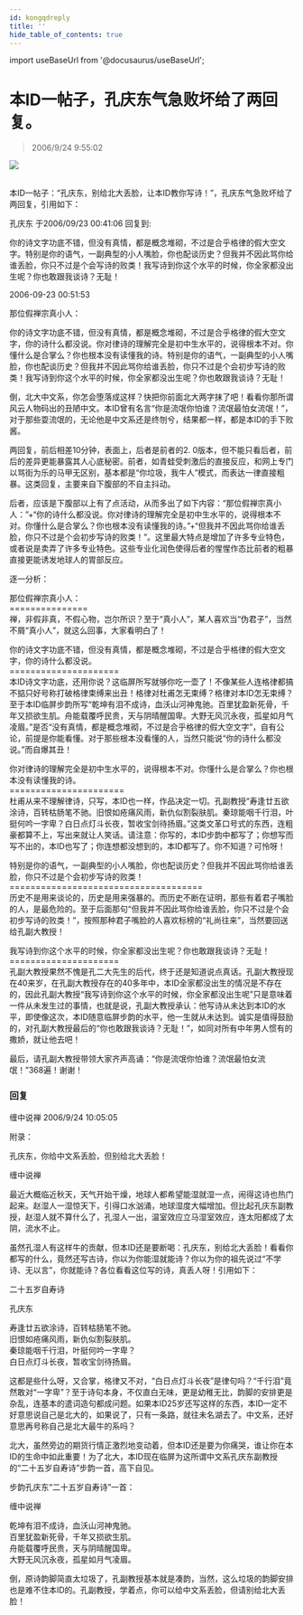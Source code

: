 ```yaml
---
id: kongqdreply
title: ''
hide_table_of_contents: true
---
```


import useBaseUrl from '@docusaurus/useBaseUrl';

# 本ID一帖子，孔庆东气急败坏给了两回复。

> 2006/9/24 9:55:02

<div style={{textAlign: 'center'}}>
<img src={useBaseUrl('https://crustipfs.info/ipfs/QmXSnds2BF97yuZwYAMLwrpjQcuPcm22WGsFmBJfWFTEUM/poems/kongqdreply/1.jpeg')} /><br/><br/>
</div>

本ID一帖子：“孔庆东，别给北大丢脸，让本ID教你写诗！”，孔庆东气急败坏给了两回复，引用如下：
 
孔庆东 于2006/09/23 00:41:06 回复到:
 
你的诗文字功底不错，但没有真情，都是概念堆砌，不过是合乎格律的假大空文字。特别是你的语气，一副典型的小人嘴脸，你也配谈历史？但我并不因此骂你给谁丢脸，你只不过是个会写诗的败类！我写诗到你这个水平的时候，你全家都没出生呢？你也敢跟我谈诗？无耻！
 
2006-09-23 00:51:53
 
那位假禅宗真小人：
 
你的诗文字功底不错，但没有真情，都是概念堆砌，不过是合乎格律的假大空文字，你的诗什么都没说。你对律诗的理解完全是初中生水平的，说得根本不对。你懂什么是合掌么？你也根本没有读懂我的诗。特别是你的语气，一副典型的小人嘴脸，你也配谈历史？但我并不因此骂你给谁丢脸，你只不过是个会初步写诗的败类！我写诗到你这个水平的时候，你全家都没出生呢？你也敢跟我谈诗？无耻！
 
倒，北大中文系，你怎会堕落成这样？快把你前面北大两字抹了吧！看看你那所谓风云人物码出的丑陋中文。本ID曾有名言“你是流氓你怕谁？流氓最怕女流氓！”，对于那些耍流氓的，无论他是中文系还是终刎兮，结果都一样，都是本ID的手下败酱。
 
两回复，前后相差10分钟，表面上，后者是前者的2. 0版本，但不能只看后者，前后的差异更能暴露其人心底秘密。前者，如青蛙受刺激后的直接反应，和网上专门以骂街为乐的马甲无区别，基本都是“你垃圾，我牛人”模式，而表达一律直接粗暴。这类回复，主要来自下腹部的不自主抖动。
 
后者，应该是下腹部以上有了点活动，从而多出了如下内容：“那位假禅宗真小人：”+“你的诗什么都没说。你对律诗的理解完全是初中生水平的，说得根本不对。你懂什么是合掌么？你也根本没有读懂我的诗。”+“但我并不因此骂你给谁丢脸，你只不过是个会初步写诗的败类！”。这里最大特点是增加了许多专业特色，或者说是卖弄了许多专业特色。这些专业化润色使得后者的惺惺作态比前者的粗暴直接更能诱发地球人的胃部反应。
 
逐一分析：
 
那位假禅宗真小人：<br/>
===============<br/>
禅，非假非真，不假心物，岂尔所识？至于“真小人”，某人喜欢当“伪君子”，当然不屑“真小人”，就这么回事，大家看明白了！
 
你的诗文字功底不错，但没有真情，都是概念堆砌，不过是合乎格律的假大空文字，你的诗什么都没说。<br/>
=====================<br/>
本ID诗文字功底，还用你说？这临屏所写就够你吃一壶了！不像某些人连格律都搞不掂只好号称打破格律束缚来出丑！格律对杜甫怎无束缚？格律对本ID怎无束缚？至于本ID临屏步韵所写“乾坤有泪不成诗，血沃山河神鬼驰。百里犹盈新死骨，千年又损欲生肌。舟能载覆呼民贵，天与阴晴醒国卑。大野无风沉永夜，孤星如月气凌眉。”是否“没有真情，都是概念堆砌，不过是合乎格律的假大空文字”，自有公论，前提是你能看懂。对于那些根本没看懂的人，当然只能说“你的诗什么都没说。”而自爆其丑！
 
你对律诗的理解完全是初中生水平的，说得根本不对。你懂什么是合掌么？你也根本没有读懂我的诗。<br/>
======================<br/>
杜甫从来不理解律诗，只写，本ID也一样，作品决定一切。孔副教授“寿逢廿五欲涂诗，百转枯肠笔不驰。旧恨如疮痛风雨，新仇似割裂肤肌。秦琼能咽千行泪，叶挺何吟一字卑？白日点灯斗长夜，暂收宝剑待扬眉。”这类文革口号式的东西，连粗豪都算不上，写出来就让人笑话。请注意：你写的，本ID步韵中都写了；你想写而写不出的，本ID也写了；你连想都没想到的，本ID都写了。你不知道？可怜呀！
 
特别是你的语气，一副典型的小人嘴脸，你也配谈历史？但我并不因此骂你给谁丢脸，你只不过是个会初步写诗的败类！<br/>
=====================================<br/>
历史不是用来谈论的，历史是用来强暴的。而历史不断在证明，那些有着君子嘴脸的人，是最危险的。至于后面那句“但我并不因此骂你给谁丢脸，你只不过是个会初步写诗的败类！”，按照那种君子嘴脸的人喜欢标榜的“礼尚往来”，当然要回送给孔副大教授！
 
我写诗到你这个水平的时候，你全家都没出生呢？你也敢跟我谈诗？无耻！<br/>
=====================<br/>
孔副大教授果然不愧是孔二大先生的后代，终于还是知道说点真话。孔副大教授现在40来岁，在孔副大教授存在的40多年中，本ID全家都没出生的情况是不存在的，因此孔副大教授“我写诗到你这个水平的时候，你全家都没出生呢”只是意味着一件从未发生过的事情，也就是说，孔副大教授承认：他写诗从未达到本ID的水平，即使像这次，本ID随意临屏步韵的水平，他一生就从未达到。诚实是值得鼓励的，对孔副大教授最后的“你也敢跟我谈诗？无耻！”，如同对所有中年男人惯有的撒娇，就让他去吧！
 
最后，请孔副大教授带领大家齐声高诵：“你是流氓你怕谁？流氓最怕女流氓！”368遍！谢谢！
 
### 回复

<div class='blog-comment'>
<span class='blog-comment-chan'>缠中说禅</span> 2006/9/24 10:05:05<br/>

附录：

孔庆东，你给中文系丢脸，但别给北大丢脸！ 

缠中说禅 

最近大概临近秋天，天气开始干燥，地球人都希望能湿就湿一点，闹得这诗也热门起来。赵湿人一湿惊天下，引得口水汹涌，地球湿度大幅增加。但比起孔庆东副教授，赵湿人就不算什么了，孔湿人一出，温室效应立马湿室效应，连太阳都成了太阴，流水不止。 

虽然孔湿人有这样牛的贡献，但本ID还是要断喝：孔庆东，别给北大丢脸！看看你都写的什么，竟然还写古诗，你以为你能湿就能诗？你以为你的祖先说过“不学诗、无以言”，你就能诗？各位看看这位写的诗，真丢人呀！引用如下： 

二十五岁自寿诗 

孔庆东 

寿逢廿五欲涂诗，百转枯肠笔不驰。 <br/>
旧恨如疮痛风雨，新仇似割裂肤肌。 <br/>
秦琼能咽千行泪，叶挺何吟一字卑？ <br/>
白日点灯斗长夜，暂收宝剑待扬眉。 

这都是些什么呀，又合掌，格律又不对，“白日点灯斗长夜”是律句吗？“千行泪”竟然敢对“一字卑”？至于诗句本身，不仅直白无味，更是幼稚无比，韵脚的安排更是杂乱，连基本的遣词造句都成问题。如果本ID25岁还写这样的东西，本ID一定不好意思说自己是北大的，如果说了，只有一条路，就往未名湖去了。中文系，还好意思再号称自己是北大最牛的系吗？ 

北大，虽然旁边的期货行情正激烈地变动着，但本ID还是要为你痛哭，谁让你在本ID的生命中如此重要！为了北大，本ID现在临屏为这所谓中文系孔庆东副教授的“二十五岁自寿诗”步韵一首，高下自见。 

步韵孔庆东“二十五岁自寿诗”一首： 

缠中说禅 

乾坤有泪不成诗，血沃山河神鬼驰。 <br/>
百里犹盈新死骨，千年又损欲生肌。 <br/>
舟能载覆呼民贵，天与阴晴醒国卑。 <br/>
大野无风沉永夜，孤星如月气凌眉。 

倒，原诗韵脚简直太垃圾了，孔副教授基本就是凑韵，当然，这么垃圾的韵脚安排也是难不住本ID的。孔副教授，学着点，你可以给中文系丢脸，但请别给北大丢脸！ 
</div>